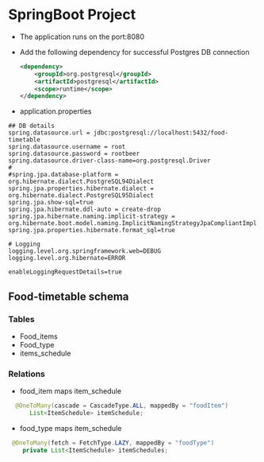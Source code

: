 # SpringBoot Project
- The application runs on the port:8080
- Add the following dependency for successful Postgres DB connection

    ```XML
  <dependency>
        <groupId>org.postgresql</groupId>
        <artifactId>postgresql</artifactId>
        <scope>runtime</scope>
    </dependency>
  ```
- application.properties
```properties
## DB details
spring.datasource.url = jdbc:postgresql://localhost:5432/food-timetable
spring.datasource.username = root
spring.datasource.password = rootbeer
spring.datasource.driver-class-name=org.postgresql.Driver
#
#spring.jpa.database-platform = org.hibernate.dialect.PostgreSQL94Dialect
spring.jpa.properties.hibernate.dialect = org.hibernate.dialect.PostgreSQL95Dialect
spring.jpa.show-sql=true
spring.jpa.hibernate.ddl-auto = create-drop
spring.jpa.hibernate.naming.implicit-strategy = org.hibernate.boot.model.naming.ImplicitNamingStrategyJpaCompliantImpl
spring.jpa.properties.hibernate.format_sql=true

# Logging
logging.level.org.springframework.web=DEBUG
logging.level.org.hibernate=ERROR

enableLoggingRequestDetails=true

```
  
  ## Food-timetable schema
  ### Tables
  - Food_items
  - Food_type
  - items_schedule
  
  ### Relations
- food_item maps item_schedule 
```Java
  @OneToMany(cascade = CascadeType.ALL, mappedBy = "foodItem")
      List<ItemSchedule> itemSchedule;
  ```
- food_type maps item_schedule
```Java
 @OneToMany(fetch = FetchType.LAZY, mappedBy = "foodType")
    private List<ItemSchedule> itemSchedules;
```